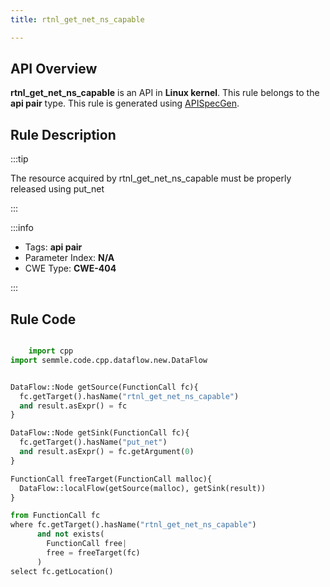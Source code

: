 ```yaml
---
title: rtnl_get_net_ns_capable

---
```



## API Overview
**rtnl_get_net_ns_capable** is an API in **Linux kernel**. This rule belongs to the **api pair** type. This rule is generated using [APISpecGen](../../tools/APISpecGen).
## Rule Description

:::tip

The resource acquired by rtnl_get_net_ns_capable must be properly released using put_net

:::

:::info

- Tags: **api pair**
- Parameter Index: **N/A**
- CWE Type: **CWE-404**

:::

## Rule Code
```python

    import cpp
import semmle.code.cpp.dataflow.new.DataFlow


DataFlow::Node getSource(FunctionCall fc){
  fc.getTarget().hasName("rtnl_get_net_ns_capable")
  and result.asExpr() = fc
}

DataFlow::Node getSink(FunctionCall fc){
  fc.getTarget().hasName("put_net")
  and result.asExpr() = fc.getArgument(0)
}

FunctionCall freeTarget(FunctionCall malloc){
  DataFlow::localFlow(getSource(malloc), getSink(result))
}

from FunctionCall fc
where fc.getTarget().hasName("rtnl_get_net_ns_capable")
      and not exists(
        FunctionCall free| 
        free = freeTarget(fc)
      )
select fc.getLocation()

    
```
